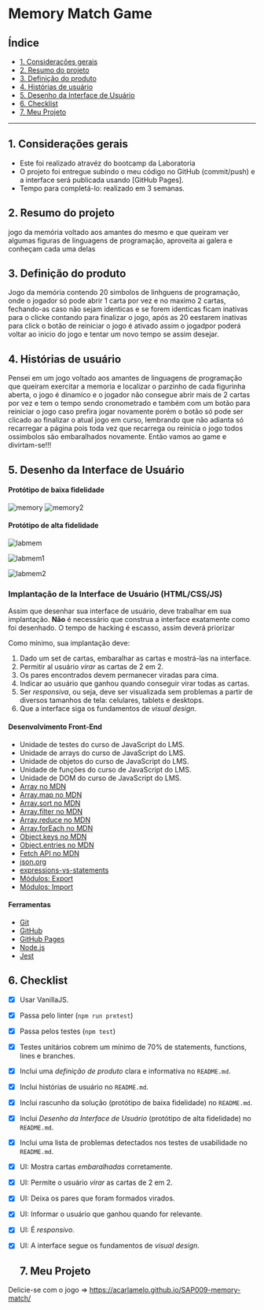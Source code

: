 # Memory Match Game

## Índice

- [1. Considerações gerais](#1-Considerações-gerais)
- [2. Resumo do projeto](#2-resumo-do-projeto)
- [3. Definição do produto](#3-Definição-do-produto)
- [4.  Histórias de usuário](#4-Histórias-de-usuário)
- [5. Desenho da Interface de Usuário](#5-Desenho-da-Interface-de-Usuário)
- [6. Checklist](#6-checklist)
- [7. Meu Projeto](#7-meu-projeto)

---
## 1. Considerações gerais

- Este foi realizado atravéz do bootcamp da Laboratoria
- O projeto foi entregue subindo o meu código no GitHub (commit/push) e a
  interface será publicada usando [GitHub Pages].
- Tempo para completá-lo: realizado em 3 semanas.

## 2. Resumo do projeto

jogo da memória voltado aos amantes do mesmo e que queiram ver algumas figuras de linguagens de programação, aproveita ai galera e conheçam cada uma delas

## 3. Definição do produto
Jogo da memória contendo 20 simbolos de linhguens de programação, onde o jogador só pode abrir 1 carta por vez e no maximo 2 cartas, fechando-as caso não sejam identicas e se forem identicas ficam inativas para o clicke contando para finalizar o jogo, após as 20 eestarem inativas para click o botão de reiniciar o jogo é ativado assim o jogadpor poderá voltar ao inicio do jogo e tentar um novo tempo se assim desejar.


## 4. Histórias de usuário

Pensei em um jogo voltado aos amantes de linguagens de programação que queiram exercitar a memoria e localizar o parzinho de cada figurinha aberta, o jogo é dinamico e o jogador não consegue abrir mais de 2 cartas por vez e tem o tempo sendo cronometrado e também com um botão para reiniciar o jogo caso prefira jogar novamente porém o botão só pode ser clicado ao finalizar o atual jogo em curso, lembrando que não adianta só recarregar a página pois toda vez que recarrega ou reinicia o jogo todos ossimbolos são embaralhados novamente. Então vamos ao game e divirtam-se!!! 

## 5. Desenho da Interface de Usuário

#### Protótipo de baixa fidelidade
![memory](https://github.com/acarlamelo/SAP009-memory-match/assets/119886217/59067707-331f-4b45-9d6f-92679561176d)
![memory2](https://github.com/acarlamelo/SAP009-memory-match/assets/119886217/0fd483be-2d4d-44a3-9c3a-6cba3bbe0435)


#### Protótipo de alta fidelidade
![labmem](https://github.com/acarlamelo/SAP009-memory-match/assets/119886217/ba183d17-365c-4f86-93c7-27152214f865)

![labmem1](https://github.com/acarlamelo/SAP009-memory-match/assets/119886217/d80d25ae-417b-49b3-91ef-21fa6b86b77e)

![labmem2](https://github.com/acarlamelo/SAP009-memory-match/assets/119886217/f6e3817a-70a5-4043-ad20-3aa93d68dac3)

### Implantação de la Interface de Usuário (HTML/CSS/JS)

Assim que desenhar sua interface de usuário, deve trabalhar em sua implantação.
**Não** é necessário que construa a interface exatamente como foi desenhado.
O tempo de hacking é escasso, assim deverá priorizar

Como mínimo, sua implantação deve:

1. Dado um set de cartas, embaralhar as cartas e mostrá-las na interface.
2. Permitir al usuário _virar_ as cartas de 2 em 2.
3. Os pares encontrados devem permanecer viradas para cima.
4. Indicar ao usuário que ganhou quando conseguir virar todas as cartas.
5. Ser _responsiva_, ou seja, deve ser visualizada sem problemas a partir de
   diversos tamanhos de tela: celulares, tablets e desktops.
6. Que a interface siga os fundamentos de _visual design_.


#### Desenvolvimento Front-End

- Unidade de testes do curso de JavaScript do LMS.
- Unidade de arrays do curso de JavaScript do LMS.
- Unidade de objetos do curso de JavaScript do LMS.
- Unidade de funções do curso de JavaScript do LMS.
- Unidade de DOM do curso de JavaScript do LMS.
- [Array no MDN](https://developer.mozilla.org/pt-BR/docs/Web/JavaScript/Reference/Global_Objects/Array)
- [Array.map no MDN](https://developer.mozilla.org/pt-BR/docs/Web/JavaScript/Reference/Global_Objects/Array/map)
- [Array.sort no MDN](https://developer.mozilla.org/pt-BR/docs/Web/JavaScript/Reference/Global_Objects/Array/sort)
- [Array.filter no MDN](https://developer.mozilla.org/pt-BR/docs/Web/JavaScript/Reference/Global_Objects/Array/filtro)
- [Array.reduce no MDN](https://developer.mozilla.org/pt-BR/docs/Web/JavaScript/Reference/Global_Objects/Array/Reduce)
- [Array.forEach no MDN](https://developer.mozilla.org/pt-BR/docs/Web/JavaScript/Reference/Global_Objects/Array/forEach)
- [Object.keys no MDN](https://developer.mozilla.org/pt-BR/docs/Web/JavaScript/Reference/Global_Objects/Object/keys)
- [Object.entries no MDN](https://developer.mozilla.org/pt-BR/docs/Web/JavaScript/Reference/Global_Objects/Object/entries)
- [Fetch API no MDN](https://developer.mozilla.org/en-US/docs/Web/API/Fetch_API)
- [json.org](https://json.org/json-pt.html)
- [expressions-vs-statements](https://2ality.com/2012/09/expressions-vs-statements.html)
- [Módulos: Export](https://developer.mozilla.org/pt-BR/docs/Web/JavaScript/Reference/Statements/export)
- [Módulos: Import](https://developer.mozilla.org/pt-BR/docs/Web/JavaScript/Reference/Statements/import)

#### Ferramentas

- [Git](https://git-scm.com/)
- [GitHub](https://github.com/)
- [GitHub Pages](https://pages.github.com/)
- [Node.js](https://nodejs.org/)
- [Jest](https://jestjs.io/)

## 6. Checklist

- [X] Usar VanillaJS.
- [X] Passa pelo linter (`npm run pretest`)
- [X] Passa pelos testes (`npm test`)
- [X] Testes unitários cobrem um mínimo de 70% de statements, functions, lines e
  branches.
- [X] Inclui uma _definição de produto_ clara e informativa no `README.md`.
- [X] Inclui histórias de usuário no `README.md`.
- [X] Inclui rascunho da solução (protótipo de baixa fidelidade) no `README.md`.
- [X] Inclui _Desenho da Interface de Usuário_ (protótipo de alta fidelidade)
      no `README.md`.
- [X] Inclui uma lista de problemas detectados nos testes de usabilidade no
  `README.md`.
- [X] UI: Mostra cartas _embaralhadas_ corretamente.
- [X] UI: Permite o usuário _virar_ as cartas de 2 em 2.
- [X] UI: Deixa os pares que foram formados virados.
- [X] UI: Informar o usuário que ganhou quando for relevante.
- [X] UI: É _responsivo_.
- [X] UI: A interface segue os fundamentos de _visual design_.

  ## 7. Meu Projeto

Delicie-se com o jogo => https://acarlamelo.github.io/SAP009-memory-match/

